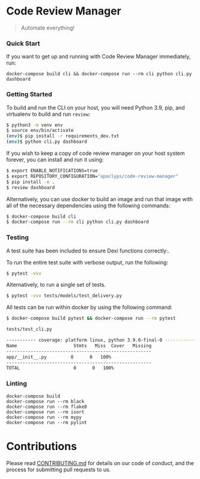 # Code Review Manager

> Automate everything!

### Quick Start

If you want to get up and running with Code Review Manager immediately, run:

```
docker-compose build cli && docker-compose run --rm cli python cli.py dashboard
```

### Getting Started

To build and run the CLI on your host, you will need Python 3.9, pip, and virtualenv to build and run `review`:

```bash
$ python3 -m venv env
$ source env/bin/activate
(env)$ pip install -r requirements_dev.txt
(env)$ python cli.py dashboard
```

If you wish to keep a copy of code review manager on your host system forever, you can install and run it using:

```bash
$ export ENABLE_NOTIFICATIONS=true
$ export REPOSITORY_CONFIGURATION="apoclyps/code-review-manager"
$ pip install -e .
$ review dashboard
```

Alternatively, you can use docker to build an image and run that image with all of the necessary dependencies using the following commands:

```bash
$ docker-compose build cli
$ docker-compose run --rm cli python cli.py dashboard
```

### Testing

A test suite has been included to ensure Dexi functions correctly:.

To run the entire test suite with verbose output, run the following:

```bash
$ pytest -vvv
```

Alternatively, to run a single set of tests.

```bash
$ pytest -vvv tests/models/test_delivery.py
```

All tests can be run within docker by using the following command:

```bash
$ docker-compose build pytest && docker-compose run --rm pytest

tests/test_cli.py

----------- coverage: platform linux, python 3.9.0-final-0 -----------
Name                     Stmts   Miss  Cover   Missing
------------------------------------------------------
app/__init__.py         0      0   100%
------------------------------------------------------
TOTAL                    0      0   100%
```

### Linting

```
docker-compose build
docker-compose run --rm black
docker-compose run --rm flake8
docker-compose run --rm isort
docker-compose run --rm mypy
docker-compose run --rm pylint
```

# Contributions

Please read [CONTRIBUTING.md](.github/CONTRIBUTING.md) for details on our code of conduct, and the process for submitting pull requests to us.
